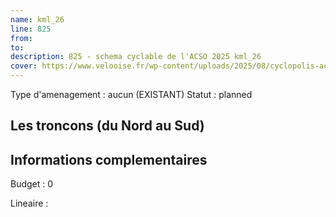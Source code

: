 ```yaml
---
name: kml_26 
line: 825
from: 
to:  
description: 825 - schema cyclable de l'ACSO 2025 kml_26 
cover: https://www.velooise.fr/wp-content/uploads/2025/08/cyclopolis-acso-825.jpg
---
```

Type d'amenagement : aucun (EXISTANT)
Statut : planned
## Les troncons (du Nord au Sud)

## Informations complementaires

Budget  : 0 

Lineaire :

